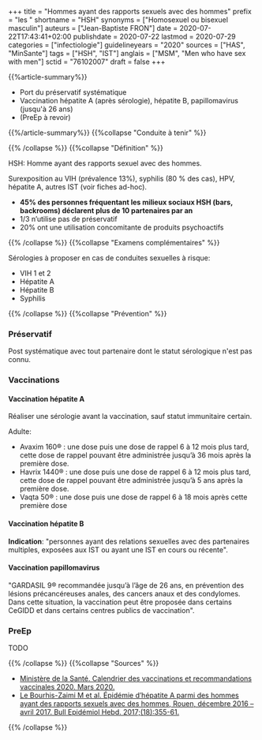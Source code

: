 +++
title = "Hommes ayant des rapports sexuels avec des hommes"
prefix = "les "
shortname = "HSH"
synonyms = ["Homosexuel ou bisexuel masculin"]
auteurs = ["Jean-Baptiste FRON"]
date = 2020-07-22T17:43:41+02:00
publishdate = 2020-07-22
lastmod = 2020-07-29
categories = ["infectiologie"]
guidelineyears = "2020"
sources = ["HAS", "MinSante"]
tags = ["HSH", "IST"]
anglais = ["MSM", "Men who have sex with men"]
sctid = "76102007"
draft = false
+++

{{%article-summary%}}

- Port du préservatif systématique
- Vaccination hépatite A (après sérologie), hépatite B, papillomavirus (jusqu'à 26 ans)
- (PreEp à revoir)

{{%/article-summary%}}
{{%collapse "Conduite à tenir" %}}

{{% /collapse %}}
{{%collapse "Définition" %}}

HSH: Homme ayant des rapports sexuel avec des hommes.

Surexposition au VIH (prévalence 13%), syphilis (80 % des cas), HPV, hépatite A, autres IST (voir fiches ad-hoc).

- **45% des personnes fréquentant les milieux sociaux HSH (bars, backrooms) déclarent plus de 10 partenaires par an**
- 1/3 n’utilise pas de préservatif
- 20% ont une utilisation concomitante de produits psychoactifs

{{% /collapse %}}
{{%collapse "Examens complémentaires" %}}

Sérologies à proposer en cas de conduites sexuelles à risque:

- VIH 1 et 2
- Hépatite A
- Hépatite B
- Syphilis

{{% /collapse %}}
{{%collapse "Prévention" %}}

### Préservatif

Post systématique avec tout partenaire dont le statut sérologique n'est pas connu.

### Vaccinations

#### Vaccination hépatite A

Réaliser une sérologie avant la vaccination, sauf statut immunitaire certain.

Adulte:
- Avaxim  160® : une dose puis une dose de rappel 6 à 12 mois plus tard, cette dose de rappel pouvant être administrée jusqu’à 36 mois après la première dose.
- Havrix  1440® : une dose puis une dose de rappel 6 à 12 mois plus tard, cette dose de rappel pouvant être administrée jusqu’à 5 ans après la première dose.
- Vaqta 50® : une dose puis une dose de rappel 6 à 18 mois après cette première dose

#### Vaccination hépatite B

**Indication**: "personnes ayant des relations sexuelles avec des partenaires multiples, exposées aux IST ou ayant une IST en cours ou récente".

#### Vaccination papillomavirus

"GARDASIL 9® recommandée jusqu’à l’âge de 26 ans, en prévention des lésions précancéreuses anales, des cancers anaux et des condylomes. Dans cette situation, la vaccination peut être proposée dans certains CeGIDD et dans certains centres publics de vaccination".

### PreEp

TODO

{{% /collapse %}}
{{%collapse "Sources" %}}

- [Ministère de la Santé. Calendrier des vaccinations et recommandations vaccinales 2020. Mars 2020.](//solidarites-sante.gouv.fr/IMG/pdf/calendrier_vaccinal_29juin20.pdf)
- [Le Bourhis-Zaimi M et al. Épidémie d’hépatite A parmi des hommes ayant des rapports sexuels avec des hommes, Rouen, décembre 2016 – avril 2017. Bull Epidémiol Hebd. 2017;(18):355-61. ](http://beh.santepubliquefrance.fr/beh/2017/18/2017_18_2.html)

{{% /collapse %}}
